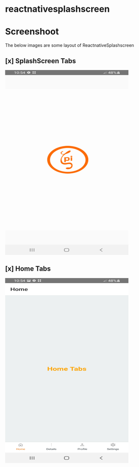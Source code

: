 # reactnativesplashscreen
# Screenshoot
The below images are some layout of ReactnativeSplashscreen

## [x] SplashScreen Tabs
<img src="https://github.com/bedsongultom/reactnativesplashscreen/blob/master/src/assets/images/Screenshot_20230122-105450_ReactnativeSplashscreen.jpg" width="400" height="600">


## [x] Home Tabs

<img src="https://github.com/bedsongultom/reactnativesplashscreen/blob/master/src/assets/images/Screenshot_20230122-105456_ReactnativeSplashscreen.jpg" width="400" height="600">
